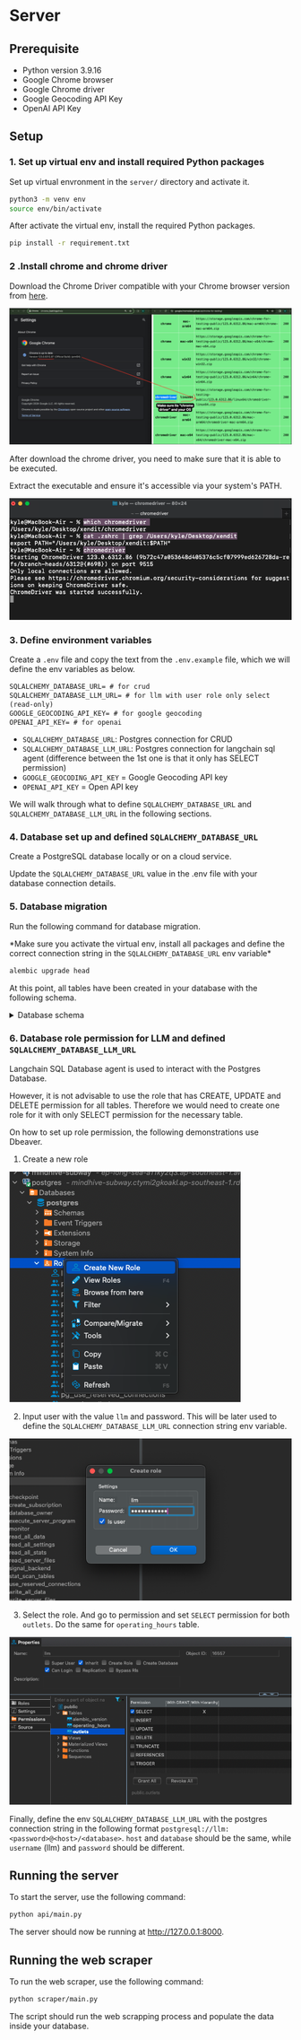 # Server

## Prerequisite
- Python version 3.9.16
- Google Chrome browser
- Google Chrome driver
- Google Geocoding API Key
- OpenAI API Key

## Setup
### 1. Set up virtual env and install required Python packages

Set up virtual envronment in the `server/` directory and activate it.


```bash
python3 -m venv env
source env/bin/activate
```

After activate the virtual env, install the required Python packages.


```bash
pip install -r requirement.txt
```

### 2 .Install chrome and chrome driver

Download the Chrome Driver compatible with your Chrome browser version from [here](https://googlechromelabs.github.io/chrome-for-testing/). 

![](<../assets/chrome-driver-download.png>)

After download the chrome driver, you need to make sure that it is able to be executed. 

Extract the executable and ensure it's accessible via your system's PATH.

![](<../assets/chrome-driver-terminal.png>)

### 3. Define environment variables

Create a `.env` file and copy the text from the `.env.example` file, which we will define the env variables as below. 

```env
SQLALCHEMY_DATABASE_URL= # for crud
SQLALCHEMY_DATABASE_LLM_URL= # for llm with user role only select (read-only)
GOOGLE_GEOCODING_API_KEY= # for google geocoding
OPENAI_API_KEY= # for openai
```
 - `SQLALCHEMY_DATABASE_URL`: Postgres connection for CRUD
 - `SQLALCHEMY_DATABASE_LLM_URL`: Postgres connection for langchain sql agent (difference between the 1st one is that it only has SELECT permission)
- `GOOGLE_GEOCODING_API_KEY` = Google Geocoding API key
- `OPENAI_API_KEY` = Open API key

We will walk through what to define `SQLALCHEMY_DATABASE_URL` and `SQLALCHEMY_DATABASE_LLM_URL` in the following sections.

### 4. Database set up and defined `SQLALCHEMY_DATABASE_URL`

Create a PostgreSQL database locally or on a cloud service.

Update the `SQLALCHEMY_DATABASE_URL` value in the .env file with your database connection details.

### 5. Database migration

Run the following command for database migration.

\*Make sure you activate the virtual env, install all packages and  define the correct connection string in the `SQLALCHEMY_DATABASE_URL` env variable\*

```bash
alembic upgrade head
```

At this point, all tables have been created in your database with the following schema.

<details>
  <summary>Database schema</summary>

#### `Outlets` Table:
- **Columns**:
  - `id` (Primary Key, Integer): Unique identifier for each outlet.
  - `name` (String): Name of the outlet.
  - `address` (String): Address of the outlet.
  - `waze_link` (String): Link to the outlet's location on Waze.
  - `latitude` (Decimal): Latitude coordinate of the outlet's location.
  - `longitude` (Decimal): Longitude coordinate of the outlet's location.
  - `created_at` (Timestamp): Timestamp indicating when the outlet was created.
  - `updated_at` (Timestamp): Timestamp indicating when the outlet was last updated.
  
#### `Operating_hours` Table:
- **Columns**:
  - `id` (Primary Key, Integer): Unique identifier for each operating hour entry.
  - `outlet_id` (Foreign Key, Integer): Identifier linking the operating hour entry to its corresponding outlet.
  - `day_of_week` (Integer): Integer representing the day of the week (0 for Monday, 1 for Tuesday, etc.).
  - `start_time` (Time): Start time of operation for the outlet on the given day.
  - `end_time` (Time): End time of operation for the outlet on the given day.
  - `created_at` (Timestamp): Timestamp indicating when the operating hour entry was created.
  - `updated_at` (Timestamp): Timestamp indicating when the operating hour entry was last updated.
  
- **Constraints**:
  - `day_of_week` Constraint: Ensures that the `day_of_week` column value is between 0 and 6 (inclusive), representing valid days of the week (Monday to Sunday).

#### Relationship:
- The `outlets` table has a one-to-many relationship with the `operating_hours` table, as an outlet can have multiple operating hour entries.

</details>

### 6. Database role permission for LLM and defined `SQLALCHEMY_DATABASE_LLM_URL`

Langchain SQL Database agent is used to interact with the Postgres Database. 

However, it is not advisable to use the role that has CREATE, UPDATE and DELETE permission for all tables. Therefore we would need to create one role for it with only SELECT permission for the necessary table.

On how to set up role permission, the following demonstrations use Dbeaver.

1. Create a new role

![](<../assets/dbeaver-create-new-role.png>)

2. Input user with the value `llm` and password. This will be later used to define the `SQLALCHEMY_DATABASE_LLM_URL` connection string env variable.

![](<../assets/dbeaver-user-password.png>)

3. Select the role. And go to permission and set `SELECT` permission for both `outlets`. Do the same for `operating_hours` table.

![](<../assets/dbeaver-select-outlet.png>)

Finally, define the env `SQLALCHEMY_DATABASE_LLM_URL` with the postgres connection string in the following format `postgresql://llm:<password>@<host>/<database>`. `host` and `database` should be the same, while `username` (llm) and `password` should be different.

## Running the server

To start the server, use the following command:

```bash
python api/main.py
```

The server should now be running at http://127.0.0.1:8000.

## Running the web scraper

To run the web scraper, use the following command:

```bash
python scraper/main.py
```

The script should run the web scrapping process and populate the data inside your database.
